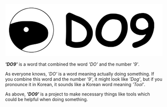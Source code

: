 ![Logo](LOGO.png)

***'DO9'*** is a word that combined the word *'DO'* and the number *'9'*.

As everyone knows, *'DO'* is a word meaning actually doing something.
If you combine this word and the number *'9'*, it might look like *'Dog'*,
but if you pronounce it in Korean, it sounds like a Korean word meaning *'Tool'*.

As above, ***'DO9'*** is a project to make necessary things like tools which could be helpful when doing something.
